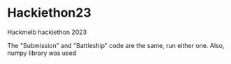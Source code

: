 # Hackiethon23
Hackmelb hackiethon 2023

The "Submission" and "Battleship" code are the same, run either one. Also,
numpy library was used
